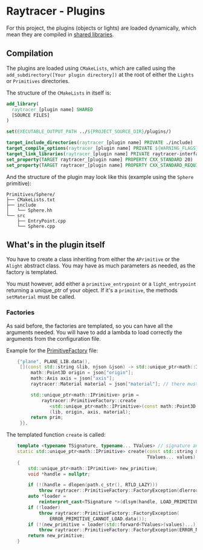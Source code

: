 # Raytracer - Plugins

For this project, the plugins (objects or lights) are loaded dynamically, which mean they are compiled in [shared libraries](https://www.bogotobogo.com/cplusplus/libraries.php).

## Compilation
The plugins are loaded using `CMakeLists`, which are called using the `add_subdirectory([Your plugin directory])` at the root of either the `Lights` or `Primitives` directories.

The structure of the `CMakeLists` in itself is:
```CMake
add_library(
  raytracer_[plugin name] SHARED
  [SOURCE FILES]
)

set(EXECUTABLE_OUTPUT_PATH ../${PROJECT_SOURCE_DIR}/plugins/)

target_include_directories(raytracer_[plugin name] PRIVATE ./include)
target_compile_options(raytracer_[plugin name] PRIVATE ${WARNING_FLAGS})
target_link_libraries(raytracer_[plugin name] PRIVATE raytracer-interface)
set_property(TARGET raytracer_[plugin name] PROPERTY CXX_STANDARD 20)
set_property(TARGET raytracer_[plugin name] PROPERTY CXX_STANDARD_REQUIRED ON)
```

And the structure of the plugin may look like this (example using the `Sphere` primitive):
```
Primitives/Sphere/
├── CMakeLists.txt
├── include
│   └── Sphere.hh
└── src
    ├── EntryPoint.cpp
    └── Sphere.cpp
```

## What's in the plugin itself
You have to create a class inheriting from either the `APrimitive` or the `Alight` abstract class. You may have as much parameters as needed, as the factory is templated.

You must however, add either a `primitive_entrypoint` or a `light_entrypoint` returning a unique_ptr of your object. If it's a `primitive`, the methods `setMaterial` must be called.

### Factories
As said before, the factories are templated, so you can have all the arguments needed. You will have to add a lambda to load correctly the arguments from the configuration file.

Example for the [PrimitiveFactory](https://github.com/Lukacms/Raytracer/blob/main/Core/src/factory/PrimitiveFactory.cpp) file:
```cpp
    {"plane", PLANE_LIB.data(),
     [](const std::string &lib, njson &json) -> std::unique_ptr<math::IPrimitive> {
         math::Point3D origin = json["origin"];
         math::Axis axis = json["axis"];
         raytracer::Material material = json["material"]; // there must be a material element. The rest is what is needed

         std::unique_ptr<math::IPrimitive> prim =
             raytracer::PrimitiveFactory::create
                <std::unique_ptr<math::IPrimitive>(const math::Point3D &, const math::Axis &, const raytracer::Material &)> // signature of the template to call loading function
                (lib, origin, axis, material);
         return prim;
     }},
```

The templated function `create` is called:
```cpp
    template <typename TSignature, typename... TValues> // signature and variadic arguments
    static std::unique_ptr<math::IPrimitive> create(const std::string &path,
                                                    TValues... values)
    {
        std::unique_ptr<math::IPrimitive> new_primitive;
        void *handle = nullptr;

        if (!(handle = dlopen(path.c_str(), RTLD_LAZY)))
            throw raytracer::PrimitiveFactory::FactoryException(dlerror());
        auto *loader =
            reinterpret_cast<TSignature *>(dlsym(handle, LOAD_PRIMITIVE_METHOD.data())); // where the signature is used
        if (!loader)
            throw raytracer::PrimitiveFactory::FactoryException(
                ERROR_PRIMITIVE_CANNOT_LOAD.data());
        if (!(new_primitive = loader(std::forward<TValues>(values)...)))
            throw raytracer::PrimitiveFactory::FactoryException(ERROR_NOT_PRIMITIVE.data());
        return new_primitive;
    }
```
